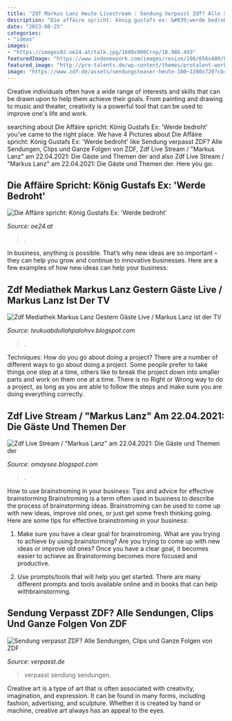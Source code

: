 ```yaml
---
title: "Zdf Markus Lanz Heute Livestream : Sendung Verpasst Zdf? Alle Sendungen, Clips Und Ganze Folgen Von Zdf"
description: "Die affäire spricht: könig gustafs ex: &#039;werde bedroht&#039;"
date: "2023-08-25"
categories:
- "ideas"
images:
- "https://images02.oe24.at/talk.jpg/1600x900Crop/10.986.493"
featuredImage: "https://www.indonewyork.com/images/resize/100/656x400/haberler/2020/07/ZDF-summer-interview-in-the-Live-Stream-interview-with-Markus-Soder-live-to-see.jpg"
featured_image: "http://pro-talents.de/wp-content/themes/protalent-working/timthumb.php?zc=2&amp;w=460&amp;h=460&amp;src=http://pro-talents.de/wp-content/uploads/2012/10/Havener_Lanz2.jpg"
image: "https://www.zdf.de/assets/sendungsteaser-heute-100~1280x720?cb=1478877375663"
---
```



Creative individuals often have a wide range of interests and skills that can be drawn upon to help them achieve their goals. From painting and drawing to music and theater, creativity is a powerful tool that can be used to improve one's life and work.

	

		
searching about Die Affäire spricht: König Gustafs Ex: &#039;Werde bedroht&#039; you've came to the right place. We have 4 Pictures about Die Affäire spricht: König Gustafs Ex: &#039;Werde bedroht&#039; like Sendung verpasst ZDF? Alle Sendungen, Clips und Ganze Folgen von ZDF, Zdf Live Stream / &quot;Markus Lanz&quot; am 22.04.2021: Die Gäste und Themen der and also Zdf Live Stream / &quot;Markus Lanz&quot; am 22.04.2021: Die Gäste und Themen der. Here you go:
		
    
## Die Affäire Spricht: König Gustafs Ex: &#039;Werde Bedroht&#039;

<img loading=lazy src="https://images02.oe24.at/talk.jpg/1600x900Crop/10.986.493" onerror="this.onerror=null;this.src='https://tse2.mm.bing.net/th?id=OIP.eJVFQ0xUJ04gDu2Tt6fllQHaEK&amp;pid=15.1';" alt="Die Affäire spricht: König Gustafs Ex: &#039;Werde bedroht&#039;">

_Source: oe24.at_

>. 

	

In business, anything is possible. That’s why new ideas are so important – they can help you grow and continue to innovative businesses. Here are a few examples of how new ideas can help your business: 

    
## Zdf Mediathek Markus Lanz Gestern Gäste Live / Markus Lanz Ist Der TV

<img loading=lazy src="http://pro-talents.de/wp-content/themes/protalent-working/timthumb.php?zc=2&amp;w=460&amp;h=460&amp;src=http://pro-talents.de/wp-content/uploads/2012/10/Havener_Lanz2.jpg" onerror="this.onerror=null;this.src='https://tse3.mm.bing.net/th?id=OIP.rSg2vsHsnAM5QJePU7vcWQAAAA&amp;pid=15.1';" alt="Zdf Mediathek Markus Lanz Gestern Gäste Live / Markus Lanz ist der TV">

_Source: teukuabdullahpalohvv.blogspot.com_

>. 

	

Techniques: How do you go about doing a project?
There are a number of different ways to go about doing a project. Some people prefer to take things one step at a time, others like to break the project down into smaller parts and work on them one at a time. There is no Right or Wrong way to do a project, as long as you are able to follow the steps and make sure you are doing everything correctly.

    
## Zdf Live Stream / &quot;Markus Lanz&quot; Am 22.04.2021: Die Gäste Und Themen Der

<img loading=lazy src="https://www.indonewyork.com/images/resize/100/656x400/haberler/2020/07/ZDF-summer-interview-in-the-Live-Stream-interview-with-Markus-Soder-live-to-see.jpg" onerror="this.onerror=null;this.src='https://tse1.mm.bing.net/th?id=OIP._r3MM4ujMQbWUHeqgzirowHaEh&amp;pid=15.1';" alt="Zdf Live Stream / &quot;Markus Lanz&quot; am 22.04.2021: Die Gäste und Themen der">

_Source: omaysee.blogspot.com_

>. 

	

How to use brainstroming in your business: Tips and advice for effective brainstorming
Brainstroming is a term often used in business to describe the process of brainstorming ideas. Brainstroming can be used to come up with new ideas, improve old ones, or just get some fresh thinking going. Here are some tips for effective brainstroming in your business: 
1. Make sure you have a clear goal for brainstroming. What are you trying to achieve by using brainstorming? Are you trying to come up with new ideas or improve old ones? Once you have a clear goal, it becomes easier to achieve as Brainstorming becomes more focused and productive. 

2. Use prompts/tools that will help you get started. There are many different prompts and tools available online and in books that can help withbrainstorming.

    
## Sendung Verpasst ZDF? Alle Sendungen, Clips Und Ganze Folgen Von ZDF

<img loading=lazy src="https://www.zdf.de/assets/sendungsteaser-heute-100~1280x720?cb=1478877375663" onerror="this.onerror=null;this.src='https://tse3.mm.bing.net/th?id=OIP.s5cNfa9OrlGtjo4YjaXFrgHaEK&amp;pid=15.1';" alt="Sendung verpasst ZDF? Alle Sendungen, Clips und Ganze Folgen von ZDF">

_Source: verpasst.de_

>verpasst sendung sendungen. 

	

Creative art is a type of art that is often associated with creativity, imagination, and expression. It can be found in many forms, including fashion, advertising, and sculpture. Whether it is created by hand or machine, creative art always has an appeal to the eyes.

